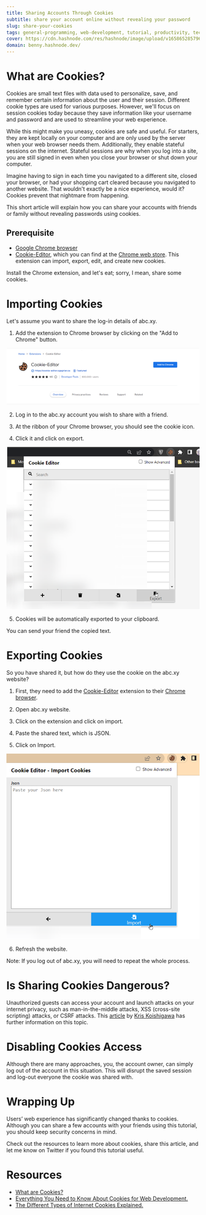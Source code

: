 ```yaml
---
title: Sharing Accounts Through Cookies
subtitle: share your account online without revealing your password
slug: share-your-cookies
tags: general-programming, web-development, tutorial, productivity, technology, beginners
cover: https://cdn.hashnode.com/res/hashnode/image/upload/v1658652857966/hoVk-R7Mg.png?auto=compress
domain: benny.hashnode.dev/
---
```



# What are Cookies?
Cookies are small text files with data used to personalize, save, and remember certain information about the user and their session. Different cookie types are used for various purposes. However, we'll focus on session cookies today because they save information like your username and password and are used to streamline your web experience.

While this might make you uneasy, cookies are safe and useful. For starters, they are kept locally on your computer and are only used by the server when your web browser needs them. Additionally, they enable stateful sessions on the internet. Stateful sessions are why when you log into a site, you are still signed in even when you close your browser or shut down your computer.

Imagine having to sign in each time you navigated to a different site, closed your browser, or had your shopping cart cleared because you navigated to another website. That wouldn't exactly be a nice experience, would it? Cookies prevent that nightmare from happening.

This short article will explain how you can share your accounts with friends or family without revealing passwords using cookies.

## Prerequisite
- [Google Chrome browser](https://www.google.com/chrome/)
- [Cookie-Editor](https://chrome.google.com/webstore/detail/cookie-editor/hlkenndednhfkekhgcdicdfddnkalmdm), which you can find at the [Chrome web store](https://chrome.google.com/webstore/category/extensions). This extension can import, export, edit, and create new cookies.

Install the Chrome extension, and let's eat; sorry, I mean, share some cookies.

# Importing Cookies
Let's assume you want to share the log-in details of abc.xy. 

1. Add the extension to Chrome browser by clicking on the "Add to Chrome" button.

![Cookies Editors](images/cookies-editor.png)

2. Log in to the abc.xy account you wish to share with a friend. 

3. At the ribbon of your Chrome browser, you should see the cookie icon.

4. Click it and click on export.

![Export Cookies](images/export-cookies.png)

5. Cookies will be automatically exported to your clipboard.

You can send your friend the copied text. 

# Exporting Cookies

So you have shared it, but how do they use the cookie on the abc.xy website?

1. First, they need to add the [Cookie-Editor](https://chrome.google.com/webstore/detail/cookie-editor/hlkenndednhfkekhgcdicdfddnkalmdm) extension to their [Chrome browser](https://www.google.com/chrome/).

2. Open abc.xy website.

3. Click on the extension and click on import.

4. Paste the shared text, which is JSON.

5. Click on Import.

![import Cookies](images/import-cookies.png)

6. Refresh the website.

Note: If you log out of abc.xy, you will need to repeat the whole process.

# Is Sharing Cookies Dangerous?
Unauthorized guests can access your account and launch attacks on your internet privacy,  such as man-in-the-middle attacks, XSS (cross-site scripting) attacks, or CSRF attacks. This [article](https://www.freecodecamp.org/news/everything-you-need-to-know-about-cookies-for-web-development/) by [Kris Koishigawa](https://twitter.com/kriskoishigawa) has further information on this topic.

# Disabling Cookies Access
Although there are many approaches, you, the account owner, can simply log out of the account in this situation. This will disrupt the saved session and log-out everyone the cookie was shared with.

# Wrapping Up
Users’ web experience has significantly changed thanks to cookies. Although you can share a few accounts with your friends using this tutorial, you should keep security concerns in mind.

Check out the resources to learn more about cookies, share this article, and let me know on Twitter if you found this tutorial useful.

# Resources
- [What are Cookies?](https://www.kaspersky.com/resource-center/definitions/cookies)
- [Everything You Need to Know About Cookies for Web Development.](https://www.freecodecamp.org/news/everything-you-need-to-know-about-cookies-for-web-development/)
- [The Different Types of Internet Cookies Explained.](https://termly.io/resources/articles/types-of-internet-cookies/)




